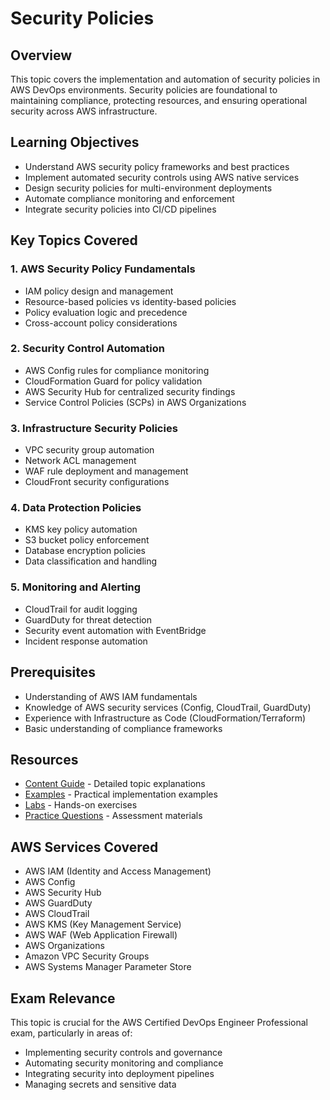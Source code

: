 # Security Policies

## Overview

This topic covers the implementation and automation of security policies in AWS DevOps environments. Security policies are foundational to maintaining compliance, protecting resources, and ensuring operational security across AWS infrastructure.

## Learning Objectives

- Understand AWS security policy frameworks and best practices
- Implement automated security controls using AWS native services
- Design security policies for multi-environment deployments
- Automate compliance monitoring and enforcement
- Integrate security policies into CI/CD pipelines

## Key Topics Covered

### 1. AWS Security Policy Fundamentals
- IAM policy design and management
- Resource-based policies vs identity-based policies
- Policy evaluation logic and precedence
- Cross-account policy considerations

### 2. Security Control Automation
- AWS Config rules for compliance monitoring
- CloudFormation Guard for policy validation
- AWS Security Hub for centralized security findings
- Service Control Policies (SCPs) in AWS Organizations

### 3. Infrastructure Security Policies
- VPC security group automation
- Network ACL management
- WAF rule deployment and management
- CloudFront security configurations

### 4. Data Protection Policies
- KMS key policy automation
- S3 bucket policy enforcement
- Database encryption policies
- Data classification and handling

### 5. Monitoring and Alerting
- CloudTrail for audit logging
- GuardDuty for threat detection
- Security event automation with EventBridge
- Incident response automation

## Prerequisites

- Understanding of AWS IAM fundamentals
- Knowledge of AWS security services (Config, CloudTrail, GuardDuty)
- Experience with Infrastructure as Code (CloudFormation/Terraform)
- Basic understanding of compliance frameworks

## Resources

- [Content Guide](content.md) - Detailed topic explanations
- [Examples](examples/) - Practical implementation examples
- [Labs](labs/) - Hands-on exercises
- [Practice Questions](questions/) - Assessment materials

## AWS Services Covered

- AWS IAM (Identity and Access Management)
- AWS Config
- AWS Security Hub
- AWS GuardDuty
- AWS CloudTrail
- AWS KMS (Key Management Service)
- AWS WAF (Web Application Firewall)
- AWS Organizations
- Amazon VPC Security Groups
- AWS Systems Manager Parameter Store

## Exam Relevance

This topic is crucial for the AWS Certified DevOps Engineer Professional exam, particularly in areas of:
- Implementing security controls and governance
- Automating security monitoring and compliance
- Integrating security into deployment pipelines
- Managing secrets and sensitive data
